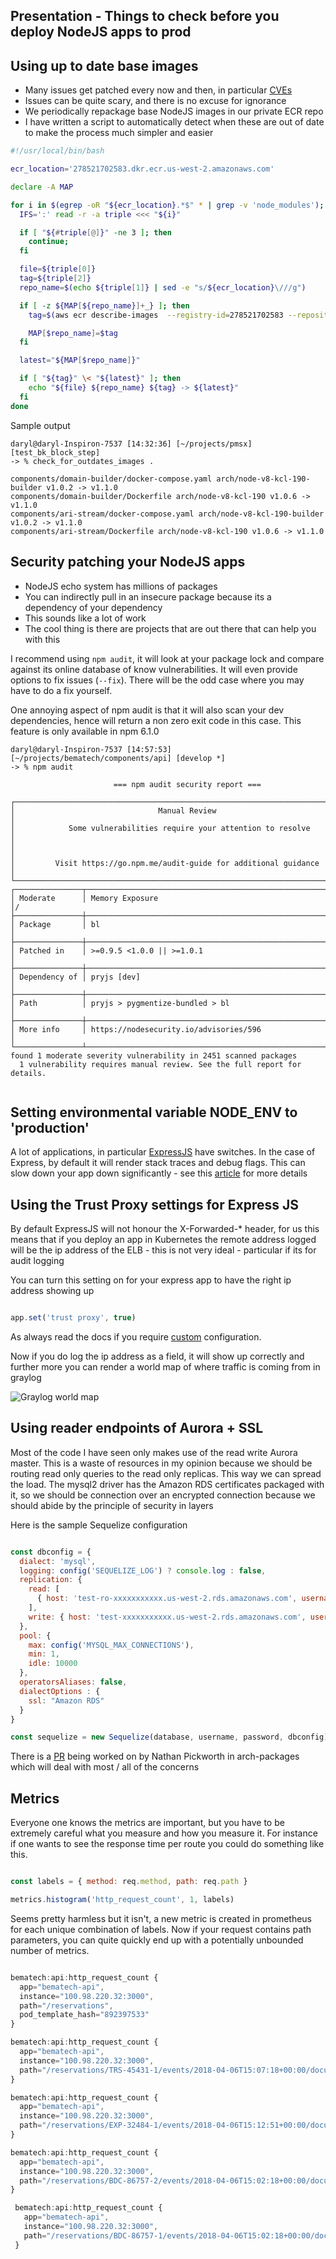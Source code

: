 ## Presentation - Things to check before you deploy NodeJS apps to prod

## Using up to date base images
- Many issues get patched every now and then, in particular [CVEs](https://nodejs.org/en/blog/vulnerability/june-2018-security-releases/)
- Issues can be quite scary, and there is no excuse for ignorance
- We periodically repackage base NodeJS images in our private ECR repo
- I have written a script to automatically detect when these are out of date to make the process much simpler and easier

```bash
#!/usr/local/bin/bash

ecr_location='278521702583.dkr.ecr.us-west-2.amazonaws.com'

declare -A MAP

for i in $(egrep -oR "${ecr_location}.*$" * | grep -v 'node_modules'); do
  IFS=':' read -r -a triple <<< "${i}"

  if [ "${#triple[@]}" -ne 3 ]; then
    continue;
  fi

  file=${triple[0]}
  tag=${triple[2]}
  repo_name=$(echo ${triple[1]} | sed -e "s/${ecr_location}\///g")

  if [ -z ${MAP[${repo_name}]+_} ]; then
    tag=$(aws ecr describe-images  --registry-id=278521702583 --repository-name=$repo_name | jq .imageDetails[].imageTags[] | sort | tail -1 | sed -e 's/"//g')

    MAP[$repo_name]=$tag
  fi

  latest="${MAP[$repo_name]}"

  if [ "${tag}" \< "${latest}" ]; then
    echo "${file} ${repo_name} ${tag} -> ${latest}"
  fi
done

```

Sample output

```
daryl@daryl-Inspiron-7537 [14:32:36] [~/projects/pmsx] [test_bk_block_step]
-> % check_for_outdates_images .  

components/domain-builder/docker-compose.yaml arch/node-v8-kcl-190-builder v1.0.2 -> v1.1.0
components/domain-builder/Dockerfile arch/node-v8-kcl-190 v1.0.6 -> v1.1.0
components/ari-stream/docker-compose.yaml arch/node-v8-kcl-190-builder v1.0.2 -> v1.1.0
components/ari-stream/Dockerfile arch/node-v8-kcl-190 v1.0.6 -> v1.1.0

```

## Security patching your NodeJS apps

- NodeJS echo system has millions of packages
- You can indirectly pull in an insecure package because its a dependency of your dependency
- This sounds like a lot of work
- The cool thing is there are projects that are out there that can help you with this

I recommend using `npm audit`, it will look at your package lock and compare against its online database
of know vulnerabilities. It will even provide options to fix issues (```--fix```). There will be the odd case where you may
have to do a fix yourself.

One annoying aspect of npm audit is that it will also scan your dev dependencies, hence will return a non zero exit code in this case.
This feature is only available in npm 6.1.0


```
daryl@daryl-Inspiron-7537 [14:57:53] [~/projects/bematech/components/api] [develop *]
-> % npm audit            
                                                                                
                       === npm audit security report ===                        
                                                                                
┌──────────────────────────────────────────────────────────────────────────────┐
│                                Manual Review                                 │
│            Some vulnerabilities require your attention to resolve            │
│                                                                              │
│         Visit https://go.npm.me/audit-guide for additional guidance          │
└──────────────────────────────────────────────────────────────────────────────┘
┌───────────────┬──────────────────────────────────────────────────────────────┐
│ Moderate      │ Memory Exposure                                              │/
├───────────────┼──────────────────────────────────────────────────────────────┤
│ Package       │ bl                                                           │
├───────────────┼──────────────────────────────────────────────────────────────┤
│ Patched in    │ >=0.9.5 <1.0.0 || >=1.0.1                                    │
├───────────────┼──────────────────────────────────────────────────────────────┤
│ Dependency of │ pryjs [dev]                                                  │
├───────────────┼──────────────────────────────────────────────────────────────┤
│ Path          │ pryjs > pygmentize-bundled > bl                              │
├───────────────┼──────────────────────────────────────────────────────────────┤
│ More info     │ https://nodesecurity.io/advisories/596                       │
└───────────────┴──────────────────────────────────────────────────────────────┘
found 1 moderate severity vulnerability in 2451 scanned packages
  1 vulnerability requires manual review. See the full report for details.


```

## Setting environmental variable NODE_ENV to 'production'

A lot of applications, in particular [ExpressJS](https://expressjs.com/) have switches. In the case of Express, by default it
will render stack traces and debug flags. This can slow down your app down significantly - see this [article](https://www.dynatrace.com/news/blog/the-drastic-effects-of-omitting-node_env-in-your-express-js-applications/)
for more details


## Using the Trust Proxy settings for Express JS

By default ExpressJS will not honour the X-Forwarded-* header, for us this means that
if you deploy an app in Kubernetes the remote address logged will be the ip address of the
ELB - this is not very ideal - particular if its for audit logging

You can turn this setting on for your express app to have the right ip address showing up

```javascript

app.set('trust proxy', true)

```

As always read the docs if you require [custom](https://expressjs.com/en/guide/behind-proxies.html) configuration.

Now if you do log the ip address as a field, it will show up correctly and further more you can render a world map of where traffic is coming from in graylog

![Graylog world map](http://docs.graylog.org/en/2.4/_images/geolocation_8.png)


## Using reader endpoints of Aurora + SSL

Most of the code I have seen only makes use of the read write Aurora master.
This is a waste of resources in my opinion because we should be routing read only queries
to the read only replicas. This way we can spread the load. The mysql2 driver has the Amazon RDS certificates packaged with it, so we should be connection over an encrypted
connection because we should abide by the principle of security in layers

Here is the sample Sequelize configuration

```javascript

const dbconfig = {
  dialect: 'mysql',
  logging: config('SEQUELIZE_LOG') ? console.log : false,
  replication: {
    read: [
      { host: 'test-ro-xxxxxxxxxxx.us-west-2.rds.amazonaws.com', username: 'app', password: '******' }
    ],
    write: { host: 'test-xxxxxxxxxxx.us-west-2.rds.amazonaws.com', username: 'app', password: '******' }
  },
  pool: {
    max: config('MYSQL_MAX_CONNECTIONS'),
    min: 1,
    idle: 10000
  },
  operatorsAliases: false,
  dialectOptions : {
    ssl: "Amazon RDS"
  }
}

const sequelize = new Sequelize(database, username, password, dbconfig)

```

There is a [PR](https://github.com/siteminder-au/arch-packages/pull/7/files) being worked on by Nathan Pickworth in arch-packages which will deal with most / all of the concerns


## Metrics

Everyone one knows the metrics are important, but you have to be extremely careful what you measure and how you measure it.
For instance if one wants to see the response time per route you could do something like this.

```javascript

const labels = { method: req.method, path: req.path }

metrics.histogram('http_request_count', 1, labels)

```

Seems pretty harmless but it isn't, a new metric is created in prometheus for each unique combination of labels.
Now if your request contains path parameters, you can quite quickly end up with a potentially unbounded number of metrics.

```javascript

bematech:api:http_request_count {
  app="bematech-api",
  instance="100.98.220.32:3000",
  path="/reservations",
  pod_template_hash="892397533"
}

bematech:api:http_request_count {
  app="bematech-api",
  instance="100.98.220.32:3000",
  path="/reservations/TRS-45431-1/events/2018-04-06T15:07:18+00:00/document"
}

bematech:api:http_request_count {
  app="bematech-api",
  instance="100.98.220.32:3000",
  path="/reservations/EXP-32484-1/events/2018-04-06T15:12:51+00:00/document"
}

bematech:api:http_request_count {
  app="bematech-api",
  instance="100.98.220.32:3000",
  path="/reservations/BDC-86757-2/events/2018-04-06T15:02:18+00:00/document"
}

 bematech:api:http_request_count {
   app="bematech-api",
   instance="100.98.220.32:3000",
   path="/reservations/BDC-86757-1/events/2018-04-06T15:02:18+00:00/document"
 }

```
